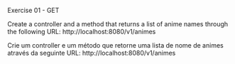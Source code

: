 Exercise 01 - GET

Create a controller and a method that returns a list of anime names through the following URL: http://localhost:8080/v1/animes

Crie um controller e um método que retorne uma lista de nome de animes através da seguinte URL: http://localhost:8080/v1/animes